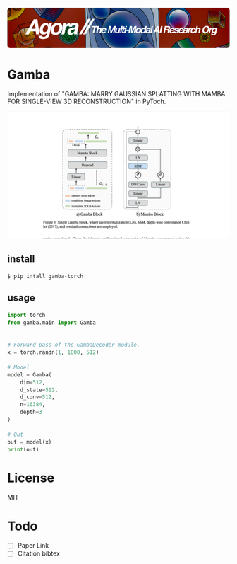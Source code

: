 [![Multi-Modality](agorabanner.png)](https://discord.gg/qUtxnK2NMf)

# Gamba
Implementation of "GAMBA: MARRY GAUSSIAN SPLATTING WITH MAMBA FOR SINGLE-VIEW 3D RECONSTRUCTION" in PyToch.

![Diagram](diagram.png)

## install
`$ pip intall gamba-torch`

## usage
```python
import torch 
from gamba.main import Gamba


# Forward pass of the GambaDecoder module.
x = torch.randn(1, 1000, 512)

# Model
model = Gamba(
    dim=512,
    d_state=512,
    d_conv=512,
    n=16384,
    depth=3
)

# Out
out = model(x)
print(out)
```


# License
MIT

# Todo
- [ ] Paper Link
- [ ] Citation bibtex